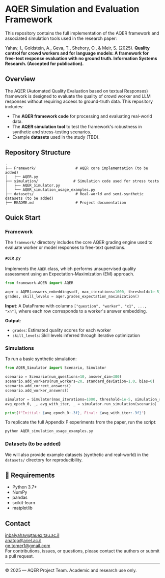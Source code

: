 
# AQER Simulation and Evaluation Framework

This repository contains the full implementation of the AQER framework and associated simulation tools used in the research paper:

Yahav, I., Goldstein, A., Geva, T., Shehory, O., & Meir, S. (2025). **Quality control for crowd workers and for language models: A framework for free-text response evaluation with no ground truth. Information Systems Research. (Accepted for publication).**

## Overview

The AQER (Automated Quality Evaluation based on textual Responses) framework is designed to evaluate the quality of crowd worker and LLM responses without requiring access to ground-truth data. This repository includes:

- The **AQER framework code** for processing and evaluating real-world data.
- The **AQER simulation tool** to test the framework's robustness in synthetic and stress-testing scenarios.
- Example **datasets** used in the study (TBD).

## Repository Structure

```
.
├── Framework/                  # AQER core implementation (to be added)
│   ├── AQER.py
├── simulation/                # Simulation code used for stress tests
│   ├── AQER_Simulator.py
│   └── AQER_simulation_usage_examples.py
├── datasets/                   # Real-world and semi-synthetic datasets (to be added)
├── README.md                   # Project documentation
```


## Quick Start

### Framework

The `framework/` directory includes the core AQER grading engine used to evaluate worker or model responses to free-text questions.

#### `AQER.py`

Implements the `AQER` class, which performs unsupervised quality assessment using an Expectation-Maximization (EM) approach.

```python
from framework.AQER import AQER

aqer = AQER(answers_embeddings=df, max_iterations=1000, threshold=1e-5)
grades, skill_levels = aqer.grades_expectation_maximization()
```

**Input**: A DataFrame with columns `["question", "worker", "x1", ..., "xn"]`, where each row corresponds to a worker's answer embedding.

**Output**:
- `grades`: Estimated quality scores for each worker
- `skill_levels`: Skill levels inferred through iterative optimization


### Simulations

To run a basic synthetic simulation:

```python
from AQER_Simulator import Scenario, Simulator

scenario = Scenario(num_questions=10, answer_dim=300)
scenario.add_workers(num_workers=20, standard_deviation=1.0, bias=0)
scenario.add_correct_answers()
scenario.add_worker_answers()

simulator = Simulator(max_iterations=1000, threshold=1e-5, simulation_repetitions=30)
avg_epoch_0, _, avg_with_iter, _ = simulator.run_simulation(scenario)

print(f"Initial: {avg_epoch_0:.3f}, Final: {avg_with_iter:.3f}")
```

To replicate the full Appendix F experiments from the paper, run the script:
```bash
python AQER_simulation_usage_examples.py
```

### Datasets (to be added)

We will also provide example datasets (synthetic and real-world) in the `datasets/` directory for reproducibility.

## 🧪 Requirements

- Python 3.7+
- NumPy
- pandas
- scikit-learn 
- matplotlib


##  Contact
inbalyahav@tauex.tau.ac.il <br>
anatgo@ariel.ac.il <br>
ge.tomer1@gmail.com <br>
For contributions, issues, or questions, please contact the authors or submit a pull request.

---
© 2025 — AQER Project Team. Academic and research use only.
